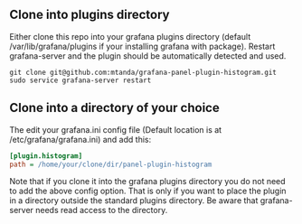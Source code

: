 ## Clone into plugins directory
Either clone this repo into your grafana plugins directory (default /var/lib/grafana/plugins if your installing grafana with package).
Restart grafana-server and the plugin should be automatically detected and used.

```
git clone git@github.com:mtanda/grafana-panel-plugin-histogram.git
sudo service grafana-server restart
```


## Clone into a directory of your choice

The edit your grafana.ini config file (Default location is at /etc/grafana/grafana.ini) and add this:

```ini
[plugin.histogram]
path = /home/your/clone/dir/panel-plugin-histogram
```

Note that if you clone it into the grafana plugins directory you do not need to add the above config option. That is only
if you want to place the plugin in a directory outside the standard plugins directory. Be aware that grafana-server
needs read access to the directory.
